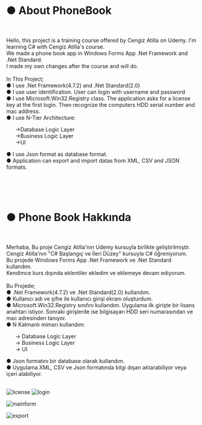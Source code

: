 <h1>● About PhoneBook</h1> <br>
<br>
Hello, this project is a training course offered by Cengiz Atilla on Udemy. I'm learning C# with Cengiz Atilla's course.<br>
We made a phone book app in Windows Forms App .Net Framework and .Net Standard.<br>
I made my own changes after the course and will do. <br>
<br>
In This Project; <br>
● I use .Net Framework(4.7.2) and .Net Standard(2.0) <br>
● I use user identification. User can login with username and password<br>
● I use Microsoft.Win32.Registry class. The application asks for a license key at the first login. Then recognize the computers HDD serial number and mac address. <br>
● I use N-Tier Architecture:
       <ul> →Database Logic Layer<br>
       →Business Logic Layer<br>
       →UI</ul>
● I use Json format as database format. <br>
● Application can export and import datas from XML, CSV and JSON formats.<br>
<br> <br> <br> <br>


<h1>● Phone Book Hakkında</h1> <br>
<br>
Merhaba, Bu proje Cengiz Atilla'nın Udemy kursuyla birlikte geliştirilmiştir. Cengiz Atilla'nın "C# Başlangıç ve İleri Düzey" kursuyla C# öğreniyorum.<br>
Bu projede Windows Forms App .Net Framework ve .Net Standard kullandım.<br>
Kendimce kurs dışında eklentiler ekledim ve eklemeye devam ediyorum.<br>
<br>
Bu Projede;<br>
● .Net Framework(4.7.2) ve .Net Standard(2.0) kullandım.<br>
● Kullanıcı adı ve şifre ile kullanıcı girişi ekranı oluşturdum.<br>
● Microsoft.Win32.Registry sınıfını kullandım. Uygulama ilk girişte bir lisans anahtarı istiyor. Sonraki girişlerde ise bilgisayarı HDD seri numarasından ve mac adresinden tanıyor.<br>
● N Katmanlı mimarı kullandım:<br>
    <ul>→ Database Logic Layer <br>
    → Business Logic Layer <br>
    → UI</ul>
● Json formatını bir database olarak kullandım.<br>
● Uygulama XML, CSV ve Json formatında bilgi dışarı aktarabiliyor veya içeri alabiliyor.<br>  <br>  

![license](https://github.com/user-attachments/assets/1566fd39-c589-4901-b563-1abaf7fbacdb)
![login](https://github.com/user-attachments/assets/a6c4420e-98e7-453c-abd2-ff590f6570c7)


![mainform](https://github.com/user-attachments/assets/da5d7a38-29af-4846-92c6-a66e378d7d3e)

![export](https://github.com/user-attachments/assets/82b4fdbb-f910-4a31-89b9-3a48aa7c411d)
